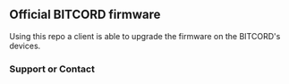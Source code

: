 ## Official BITCORD firmware

Using this repo a client is able to upgrade the firmware on the BITCORD's devices.

### Support or Contact

